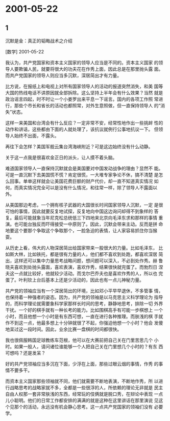 # 2001-05-22

## 1

沉默是金：真正的韬晦战术之介绍

[数学]  2001-05-22

我认为，共产党国家和资本主义国家的领导人应当是不同的。资本主义国家 的领导人要欺骗人民，就要将很大的功夫花在作秀上面，因此总是在那里抛头露 面。而共产党国家的领导人则应当多沉默，深居简出才有力量。

比方说，在报纸上和电视上对所有国家领导人的活动的报道突然消失，和美 国等大国的热线电话不讲原因就全部拆除。这么坚持上半年会有什么效果？当然 就是政治谣言四起，时不时让一个小娄罗出来平息一下谣言。国内的各项工作照 常进行，那些个市长和省长的活动也都照常，对外生意照做，但一直保持领导人 的“消失”状态。

这样一来美国和台湾会有什么反应？一定非常不安，经常性地作出一些挑衅 性的动作和讲话，这些都由下面的人就处理了，该抗议就例行公事地抗议一下。 但领导人始终不出面，不露头。

再往下会怎样？美国军舰云集台湾海峡附近？可是这边始终没有什么动静。

关于这一点我是很喜欢金正日的派头，让人摸不着头脑。

难道国家领导人一直保持沉默就会是美国要对中国发动战争的理由？显然不 能。可是一直沉默下去美国慌不慌？肯定很慌，一大堆专家争论不休，搞不清楚 是怎么回事。单单这样就会让美国花费巨额的财产代价，却一直不知道真实情况 如何，而真实情况完全可以是没有什么情况，和往常一样，除了领导人不露面以 外。

从美国那边考虑，一个拥有核子武器的大国很长时间国家领导人沉默，一定 是很可怕的事情，因此就要反复地试探，反复地向中国这边询问却得不到象样的 答复。最后可能就象当年尼克松总统低三下四地来北京向毛泽东求和那样的事情 重演。也可能台独反而吓得接受一中原则了。因此，沉默会带来主动。反而是拼 命地要这个要那个争取这个争取那个，一脸急迫的表情，让人家容易抓住你当猴 耍。

从历史上看，伟大的人物深居简出给国家带来一股很大的力量。比如毛泽东， 比如斯大林，比如铁托，都是很有力量的人，他们都不喜欢到处跑，都喜欢深居 简出，这样还可以集中力量思考战略问题，想问题可以深入，不必到处作秀。赫 鲁晓夫喜欢到处抛头露面，喜欢表演，喜欢作秀，结果很快就完蛋了。而勃烈日 涅夫这一点就比较好，他就较少活动。而戈尔巴乔夫也是喜欢作秀的人，所以也 完蛋了。叶利钦上台后基本上还是少活动的，因此也有一点儿神秘力量。

共产党的领袖应当有一个深居简出的环境，比如邓小平早早退休，不多管事 情，也保持着一种强者的姿态。因为，共产党的领袖是以马克思主义科学理论为 指导的，而科学理论就需要象科学家那样长时间的思考，静静地思考，排除一切 外界干扰。一个好的棋手就有一种长考的能力。比如围棋高手有可能一步棋想上 一个小时，而且他想一个小时是有东西可想，一直在进行各种推理。而肤浅的棋 手就作不到这一点，他最多想上十分钟就很了不起，你强迫他想一个小时？他会 发傻地呆过这一段时间。因此，业余比赛一盘棋的时间都很快。

我也很佩服韩国足球教练车范根，他可以在大赛前把自己关在门里苦思几个 小时。如果一般人，请问诸位谁能够一个人把自己关在门里想几个小时的？有东 西可想吗？还是发呆？

好的共产党领袖应当多沉在下面，少浮在上面，那些过眼云烟的事情，作秀 的事情不要多干。

而资本主义国家那些领袖就不同，他们就需要不断地表演，不断地作秀，所 以进行战略思考的战略家就不多，全都是一些很浮的人，所依赖的理论无非就是 民主自由人权那一套非常肤浅的东西，经常玩的伎俩就是脱口秀，在辩论中表现 一点儿小聪明。他们的日常工作都安排的满满的就是这种在这里讲话在那里演说 见这个见那个的活动，永远没有机会静心思考。这一点共产党国家的领袖们没有 必要学。 


